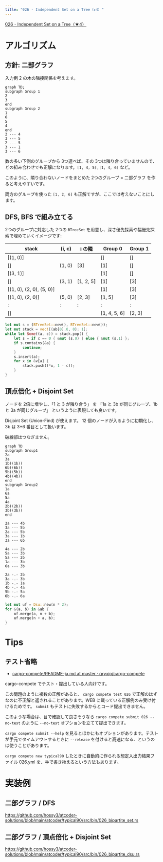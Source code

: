 ```yaml
---
title: "026 - Independent Set on a Tree（★4）"
---
```


[026 \- Independent Set on a Tree（★4）](https://atcoder.jp/contests/typical90/tasks/typical90_z)


# アルゴリズム

## 方針: 二部グラフ

入力例 2 の木の隣接関係を考えます。

```mermaid
graph TD;
subgraph Group 1
2
3
end
subgraph Group 2
1
6
5
4
end
2 --- 4
3 --- 5
2 --- 5
3 --- 1
3 --- 6
```

数の多い下側のグループから 3つ選べば、その 3つは隣り合っていませんので、どの組み合わせでも正解になります。`[1, 4, 5]`, `[1, 4, 6]` など。

このように、隣り合わないノードをまとめた 2つのグループ = 二部グラフ を作ると考えやすいです。

両方のグループを使った `[1, 2, 6]` も正解ですが、ここでは考えないことにします。

## DFS, BFS で組み立てる

2つのグループに対応した 2つの `BTreeSet` を用意し、深さ優先探索や幅優先探索で埋めていくイメージです:

|stack|(i, c)|i の隣|Group 0|Group 1|
|---|---|---|---|---|
|[(1, 0)]|||[]|[]|
|[]|(1, 0)|[3]|[1]|[]|
|[(3, 1)]|||[1]|[]|
|[]|(3, 1)|[1, 2, 5]|[1]|[3]|
|[(1, 0), (2, 0), (5, 0)]|||[1]|[3]|
|[(1, 0), (2, 0)]|(5, 0)|[2, 3]|[1, 5]|[3]|
|:|:|:|:|:|
|[]|||[1, 4, 5, 6]|[2, 3]|

```rust
let mut s = (BTreeSet::new(), BTreeSet::new());
let mut stack = vec![(ab[0].0, 0); 1];
while let Some((a, c)) = stack.pop() {
    let s = if c == 0 { &mut (s.0) } else { &mut (s.1) };
    if s.contains(&a) {
        continue;
    }
    s.insert(a);
    for x in &v[a] {
        stack.push((*x, 1 - c));
    }
}
```

## 頂点倍化 + Disjoint Set

ノードを 2倍に増やし、「1 と 3 が隣り合う」 を 「1a と 3b が同じグループ、1b と 3a が同じグループ」 というように表現しても良いです。

Disjoint Set (Union-Find) が使えます。 12 個のノードが入るように初期化し、 3b は 3+6 番目として扱います。

破線部はつなぎません。

```mermaid
graph TD
subgraph Group1
2a
3a
1b((1b))
6b((6b))
5b((5b))
4b((4b))
end
subgraph Group2
1a
6a
5a
4a
2b((2b))
3b((3b))
end

2a --- 4b
3a --- 5b
2a --- 5b
3a --- 1b
3a --- 6b

4a --- 2b
5a --- 3b
5a --- 2b
1a --- 3b
6a --- 3b

2a -.- 2b
3a -.- 3b
1b -.- 1a
4b -.- 4a
5b -.- 5a
6b -.- 6a
```

```rust
let mut uf = Dsu::new(n * 2);
for &(a, b) in &ab {
    uf.merge(a, n + b);
    uf.merge(n + a, b);
}
```

# Tips

## テスト省略

* [cargo\-compete/README\-ja\.md at master · qryxip/cargo\-compete](https://github.com/qryxip/cargo-compete/blob/master/README-ja.md)

cargo-compete でテスト・提出している人向けです。

この問題のように複数の正解があると、 `cargo compete test 026` で正解のはずなのに不正解と返されることがあります。WEB に載っている正解例のみ受け付けるためです。 `submit` もテストに失敗するからとコード提出できません。

このような場合は、目で確認して良さそうなら  `cargo compete submit 026 --no-test` のように `--no-test` オプションを立てて提出できます。

`cargo compete submit --help` を見るとほかにもオプションがあります。テストが手元でタイムアウトするときに `--release` を付けると高速になる、というのは使うことがあります。

`cargo compete new typical90` したときに自動的に作られる想定入出力結果ファイル 026.yml を、手で書き換えるという方法もあります。


# 実装例

## 二部グラフ / DFS
https://github.com/hossy3/atcoder-solutions/blob/main/atcoder/typical90/src/bin/026_bipartite_set.rs

## 二部グラフ / 頂点倍化 + Disjoint Set
https://github.com/hossy3/atcoder-solutions/blob/main/atcoder/typical90/src/bin/026_bipartite_dsu.rs

